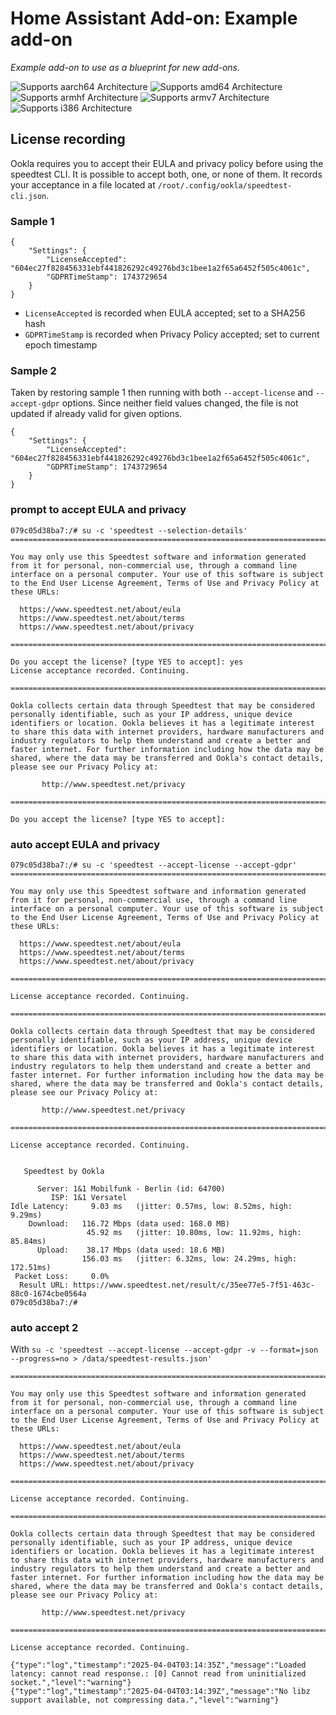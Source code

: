 # Home Assistant Add-on: Example add-on

_Example add-on to use as a blueprint for new add-ons._

![Supports aarch64 Architecture][aarch64-shield]
![Supports amd64 Architecture][amd64-shield]
![Supports armhf Architecture][armhf-shield]
![Supports armv7 Architecture][armv7-shield]
![Supports i386 Architecture][i386-shield]

[aarch64-shield]: https://img.shields.io/badge/aarch64-yes-green.svg
[amd64-shield]: https://img.shields.io/badge/amd64-yes-green.svg
[armhf-shield]: https://img.shields.io/badge/armhf-yes-green.svg
[armv7-shield]: https://img.shields.io/badge/armv7-yes-green.svg
[i386-shield]: https://img.shields.io/badge/i386-yes-green.svg

## License recording

Ookla requires you to accept their EULA and privacy policy before using the speedtest CLI.
It is possible to accept both, one, or none of them.
It records your acceptance in a file located at `/root/.config/ookla/speedtest-cli.json`.

### Sample 1

```
{
    "Settings": {
        "LicenseAccepted": "604ec27f828456331ebf441826292c49276bd3c1bee1a2f65a6452f505c4061c",
        "GDPRTimeStamp": 1743729654
    }
}
```

- `LicenseAccepted` is recorded when EULA accepted; set to a SHA256 hash
- `GDPRTimeStamp` is recorded when Privacy Policy accepted; set to current epoch timestamp

### Sample 2

Taken by restoring sample 1 then running with both `--accept-license` and `--accept-gdpr` options.
Since neither field values changed, the file is not updated if already valid for given options.

```
{
    "Settings": {
        "LicenseAccepted": "604ec27f828456331ebf441826292c49276bd3c1bee1a2f65a6452f505c4061c",
        "GDPRTimeStamp": 1743729654
    }
}
```

### prompt to accept EULA and privacy

```
079c05d38ba7:/# su -c 'speedtest --selection-details'
==============================================================================

You may only use this Speedtest software and information generated
from it for personal, non-commercial use, through a command line
interface on a personal computer. Your use of this software is subject
to the End User License Agreement, Terms of Use and Privacy Policy at
these URLs:

  https://www.speedtest.net/about/eula
  https://www.speedtest.net/about/terms
  https://www.speedtest.net/about/privacy

==============================================================================

Do you accept the license? [type YES to accept]: yes
License acceptance recorded. Continuing.

==============================================================================

Ookla collects certain data through Speedtest that may be considered
personally identifiable, such as your IP address, unique device
identifiers or location. Ookla believes it has a legitimate interest
to share this data with internet providers, hardware manufacturers and
industry regulators to help them understand and create a better and
faster internet. For further information including how the data may be
shared, where the data may be transferred and Ookla's contact details,
please see our Privacy Policy at:

       http://www.speedtest.net/privacy

==============================================================================

Do you accept the license? [type YES to accept]:
```

### auto accept EULA and privacy

```
079c05d38ba7:/# su -c 'speedtest --accept-license --accept-gdpr'
==============================================================================

You may only use this Speedtest software and information generated
from it for personal, non-commercial use, through a command line
interface on a personal computer. Your use of this software is subject
to the End User License Agreement, Terms of Use and Privacy Policy at
these URLs:

  https://www.speedtest.net/about/eula
  https://www.speedtest.net/about/terms
  https://www.speedtest.net/about/privacy

==============================================================================

License acceptance recorded. Continuing.

==============================================================================

Ookla collects certain data through Speedtest that may be considered
personally identifiable, such as your IP address, unique device
identifiers or location. Ookla believes it has a legitimate interest
to share this data with internet providers, hardware manufacturers and
industry regulators to help them understand and create a better and
faster internet. For further information including how the data may be
shared, where the data may be transferred and Ookla's contact details,
please see our Privacy Policy at:

       http://www.speedtest.net/privacy

==============================================================================

License acceptance recorded. Continuing.


   Speedtest by Ookla

      Server: 1&1 Mobilfunk - Berlin (id: 64700)
         ISP: 1&1 Versatel
Idle Latency:     9.03 ms   (jitter: 0.57ms, low: 8.52ms, high: 9.29ms)
    Download:   116.72 Mbps (data used: 168.0 MB)
                 45.92 ms   (jitter: 10.80ms, low: 11.92ms, high: 85.84ms)
      Upload:    38.17 Mbps (data used: 18.6 MB)
                156.03 ms   (jitter: 6.32ms, low: 24.29ms, high: 172.51ms)
 Packet Loss:     0.0%
  Result URL: https://www.speedtest.net/result/c/35ee77e5-7f51-463c-88c0-1674cbe0564a
079c05d38ba7:/#
```

### auto accept 2

With `su -c 'speedtest --accept-license --accept-gdpr -v --format=json --progress=no > /data/speedtest-results.json'`

```
==============================================================================

You may only use this Speedtest software and information generated
from it for personal, non-commercial use, through a command line
interface on a personal computer. Your use of this software is subject
to the End User License Agreement, Terms of Use and Privacy Policy at
these URLs:

  https://www.speedtest.net/about/eula
  https://www.speedtest.net/about/terms
  https://www.speedtest.net/about/privacy

==============================================================================

License acceptance recorded. Continuing.

==============================================================================

Ookla collects certain data through Speedtest that may be considered
personally identifiable, such as your IP address, unique device
identifiers or location. Ookla believes it has a legitimate interest
to share this data with internet providers, hardware manufacturers and
industry regulators to help them understand and create a better and
faster internet. For further information including how the data may be
shared, where the data may be transferred and Ookla's contact details,
please see our Privacy Policy at:

       http://www.speedtest.net/privacy

==============================================================================

License acceptance recorded. Continuing.

{"type":"log","timestamp":"2025-04-04T03:14:35Z","message":"Loaded latency: cannot read response.: [0] Cannot read from uninitialized socket.","level":"warning"}
{"type":"log","timestamp":"2025-04-04T03:14:39Z","message":"No libz support available, not compressing data.","level":"warning"}
```

